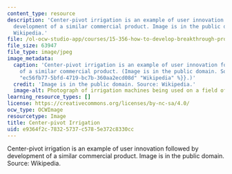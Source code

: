 ```yaml
---
content_type: resource
description: 'Center-pivot irrigation is an example of user innovation followed by
  development of a similar commercial product. Image is in the public domain. Source:
  Wikipedia.'
file: /ol-ocw-studio-app/courses/15-356-how-to-develop-breakthrough-products-and-services-spring-2012/e9364f2c78325737c5785e372c8330cc_15-356s12.jpg
file_size: 63947
file_type: image/jpeg
image_metadata:
  caption: 'Center-pivot irrigation is an example of user innovation followed by development
    of a similar commercial product. (Image is in the public domain. Source: {{% resource_link
    "ec56fb77-5bfd-4719-bc7b-360aa2ecd08d" "Wikipedia" %}}.)'
  credit: 'Image is in the public domain. Source: Wikipedia.'
  image-alt: Photograph of irrigation machines being used on a field of cotton.
learning_resource_types: []
license: https://creativecommons.org/licenses/by-nc-sa/4.0/
ocw_type: OCWImage
resourcetype: Image
title: Center-pivot Irrigation
uid: e9364f2c-7832-5737-c578-5e372c8330cc
---
```

Center-pivot irrigation is an example of user innovation followed by development of a similar commercial product. Image is in the public domain. Source: Wikipedia.